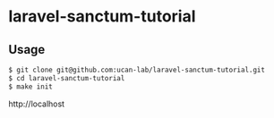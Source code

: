 # laravel-sanctum-tutorial

## Usage

```bash
$ git clone git@github.com:ucan-lab/laravel-sanctum-tutorial.git
$ cd laravel-sanctum-tutorial
$ make init
```

http://localhost
